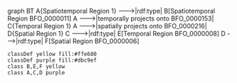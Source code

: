 graph BT
    A{Spatiotemporal Region 1} --->|rdf:type| B[Spatiotemporal Region BFO_0000011]
    A --->|temporally projects onto BFO_0000153| C{Temporal Region 1}
    A --->|spatially projects onto BFO_0000216| D{Spatial Region 1}
    C --->|rdf:type| E[Temporal Region BFO_0000008]
    D --->|rdf:type| F[Spatial Region BFO_0000006]

    classDef yellow fill:#ffe680
    classDef purple fill:#dbc9ef
    class B,E,F yellow
    class A,C,D purple